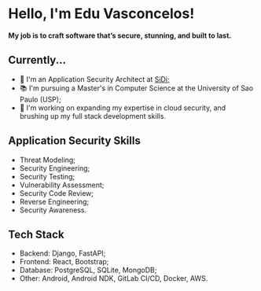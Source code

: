 # Hello, I'm Edu Vasconcelos!

**My job is to craft software that’s secure, stunning, and built to last.**

## Currently... 

- :closed_lock_with_key: I'm an Application Security Architect at <a href="https://www.sidi.org.br/en/" target="_blank">SiDi;</a>
- :books: I'm pursuing a Master's in Computer Science at the University of Sao Paulo (USP);
- :seedling: I'm working on expanding my expertise in cloud security, and brushing up my full stack development skills.

## Application Security Skills

- Threat Modeling;
- Security Engineering;
- Security Testing;
- Vulnerability Assessment;
- Security Code Review;
- Reverse Engineering;
- Security Awareness.

## Tech Stack 

- Backend: Django, FastAPI;
- Frontend: React, Bootstrap;
- Database: PostgreSQL, SQLite, MongoDB;
- Other: Android, Android NDK, GitLab CI/CD, Docker, AWS.
